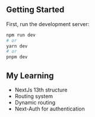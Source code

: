 ## Getting Started

First, run the development server:

```bash
npm run dev
# or
yarn dev
# or
pnpm dev
```

## My Learning

- NextJs 13th structure
- Routing system
- Dynamic routing
- Next-Auth for authentication

